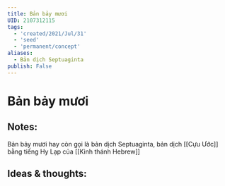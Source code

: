 ```yaml
---
title: Bản bảy mươi
UID: 2107312115
tags:
  - 'created/2021/Jul/31'
  - 'seed'
  - 'permanent/concept'
aliases:
  - Bản dịch Septuaginta
publish: False
---
```

# Bản bảy mươi

## Notes:
Bản bảy mươi hay còn gọi là bản dịch Septuaginta, bản dịch [[Cựu Ước]] bằng tiếng Hy Lạp của [[Kinh thánh Hebrew]]

## Ideas & thoughts:
